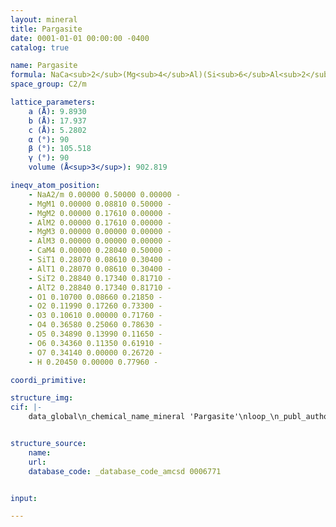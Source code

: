 ```yaml
---
layout: mineral
title: Pargasite
date: 0001-01-01 00:00:00 -0400
catalog: true

name: Pargasite
formula: NaCa<sub>2</sub>(Mg<sub>4</sub>Al)(Si<sub>6</sub>Al<sub>2</sub>O<sub>22</sub>)(OH)<sub>2</sub>
space_group: C2/m

lattice_parameters:
    a (Å): 9.8930
    b (Å): 17.937
    c (Å): 5.2802
    α (°): 90
    β (°): 105.518
    γ (°): 90
    volume (Å<sup>3</sup>): 902.819

ineqv_atom_position: 
    - NaA2/m 0.00000 0.50000 0.00000 -
    - MgM1 0.00000 0.08810 0.50000 -
    - MgM2 0.00000 0.17610 0.00000 -
    - AlM2 0.00000 0.17610 0.00000 -
    - MgM3 0.00000 0.00000 0.00000 -
    - AlM3 0.00000 0.00000 0.00000 -
    - CaM4 0.00000 0.28040 0.50000 -
    - SiT1 0.28070 0.08610 0.30400 -
    - AlT1 0.28070 0.08610 0.30400 -
    - SiT2 0.28840 0.17340 0.81710 -
    - AlT2 0.28840 0.17340 0.81710 -
    - O1 0.10700 0.08660 0.21850 -
    - O2 0.11990 0.17260 0.73300 -
    - O3 0.10610 0.00000 0.71760 -
    - O4 0.36580 0.25060 0.78630 -
    - O5 0.34890 0.13990 0.11650 -
    - O6 0.34360 0.11350 0.61910 -
    - O7 0.34140 0.00000 0.26720 -
    - H 0.20450 0.00000 0.77960 -

coordi_primitive: 

structure_img: 
cif: |-
    data_global\n_chemical_name_mineral 'Pargasite'\nloop_\n_publ_author_name\n'Welch M D'\n'Knight K S'\n_journal_name_full 'European Journal of Mineralogy'\n_journal_volume 11 \n_journal_year 1999\n_journal_page_first 321\n_journal_page_last 331\n_publ_section_title\n;\n A neutron powder diffraction study of cation ordering in\n high-temperature synthetic amphiboles\n;\n_database_code_amcsd 0006771\n_chemical_formula_sum 'Na Mg4 Al3 Ca2 Si6 O24 H2'\n_cell_length_a 9.8930\n_cell_length_b 17.937\n_cell_length_c 5.2802\n_cell_angle_alpha 90\n_cell_angle_beta 105.518\n_cell_angle_gamma 90\n_cell_volume 902.819\n_exptl_crystal_density_diffrn      3.075\n_symmetry_space_group_name_H-M 'C 1 2/m 1'\nloop_\n_space_group_symop_operation_xyz\n  'x,y,z'\n  '1/2+x,1/2+y,z'\n  'x,-y,z'\n  '1/2+x,1/2-y,z'\n  '-x,y,-z'\n  '1/2-x,1/2+y,-z'\n  '-x,-y,-z'\n  '1/2-x,1/2-y,-z'\nloop_\n_atom_site_label\n_atom_site_fract_x\n_atom_site_fract_y\n_atom_site_fract_z\n_atom_site_occupancy\n_atom_site_U_iso_or_equiv\nNa   0.00000   0.50000   0.00000   1.00000   0.06800\nMg   0.00000   0.08810   0.50000   1.00000   0.00570\nMg   0.00000   0.17610   0.00000   0.75000   0.00110\nAl   0.00000   0.17610   0.00000   0.25000   0.00110\nMg   0.00000   0.00000   0.00000   0.50000   0.00670\nAl   0.00000   0.00000   0.00000   0.50000   0.00670\nCa   0.00000   0.28040   0.50000   1.00000   0.01040\nSi   0.28070   0.08610   0.30400   0.58000   0.00230\nAl   0.28070   0.08610   0.30400   0.42000   0.00230\nSi   0.28840   0.17340   0.81710   0.92000   0.00250\nAl   0.28840   0.17340   0.81710   0.08000   0.00250\nO1   0.10700   0.08660   0.21850   1.00000   0.00930\nO2   0.11990   0.17260   0.73300   1.00000   0.00780\nO3   0.10610   0.00000   0.71760   1.00000   0.00100\nO4   0.36580   0.25060   0.78630   1.00000   0.00720\nO5   0.34890   0.13990   0.11650   1.00000   0.00590\nO6   0.34360   0.11350   0.61910   1.00000   0.00890\nO7   0.34140   0.00000   0.26720   1.00000   0.00830\nH   0.20450   0.00000   0.77960   1.00000   0.04500\n\n


structure_source: 
    name:
    url:
    database_code: _database_code_amcsd 0006771


input:

---
```

